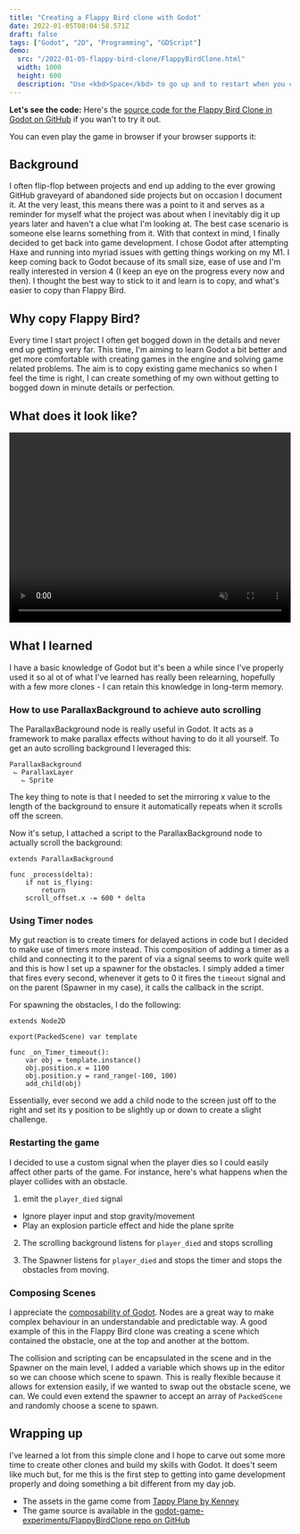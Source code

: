 ```yaml
---
title: "Creating a Flappy Bird clone with Godot"
date: 2022-01-05T08:04:58.571Z
draft: false
tags: ["Godot", "2D", "Programming", "GDScript"]
demo:
  src: "/2022-01-05-flappy-bird-clone/FlappyBirdClone.html"
  width: 1000
  height: 600
  description: "Use <kbd>Space</kbd> to go up and to restart when you crash"
---
```


**Let's see the code:** Here's the [source code for the Flappy Bird Clone in Godot on GitHub](https://github.com/Darth-Knoppix/godot-game-experiments/tree/master/FlappyBirdClone) if you wan't to try it out.

You can even play the game in browser if your browser supports it:

## Background

I often flip-flop between projects and end up adding to the ever growing GitHub graveyard of abandoned side projects but on occasion I document it. At the very least, this means there was a point to it and serves as a reminder for myself what the project was about when I inevitably dig it up years later and haven't a clue what I'm looking at. The best case scenario is someone else learns something from it. With that context in mind, I finally decided to get back into game development. I chose Godot after attempting Haxe and running into myriad issues with getting things working on my M1. I keep coming back to Godot because of its small size, ease of use and I'm really interested in version 4 (I keep an eye on the progress every now and then). I thought the best way to stick to it and learn is to copy, and what's easier to copy than Flappy Bird.

## Why copy Flappy Bird?

Every time I start project I often get bogged down in the details and never end up getting very far. This time, I'm aiming to learn Godot a bit better and get more comfortable with creating games in the engine and solving game related problems. The aim is to copy existing game mechanics so when I feel the time is right, I can create something of my own without getting to bogged down in minute details or perfection.

## What does it look like?

<video width="100%" height="340" controls autoPlay loop muted>
	<source src="gameplay.mp4" type="video/mp4">
</video>

## What I learned

I have a basic knowledge of Godot but it's been a while since I've properly used it so al ot of what I've learned has really been relearning, hopefully with a few more clones - I can retain this knowledge in long-term memory.

### How to use ParallaxBackground to achieve auto scrolling

The ParallaxBackground node is really useful in Godot. It acts as a framework to make parallax effects without having to do it all yourself. To get an auto scrolling background I leveraged this:

```
ParallaxBackground
 ⌙ ParallaxLayer
   ⌙ Sprite
```

The key thing to note is that I needed to set the mirroring x value to the length of the background to ensure it automatically repeats when it scrolls off the screen.

Now it's setup, I attached a script to the ParallaxBackground node to actually scroll the background:

```gdscript
extends ParallaxBackground

func _process(delta):
	if not is_flying:
		return
	scroll_offset.x -= 600 * delta
```

### Using Timer nodes

My gut reaction is to create timers for delayed actions in code but I decided to make use of timers more instead. This composition of adding a timer as a child and connecting it to the parent of via a signal seems to work quite well and this is how I set up a spawner for the obstacles. I simply added a timer that fires every second, whenever it gets to 0 it fires the `timeout` signal and on the parent (Spawner in my case), it calls the callback in the script.

For spawning the obstacles, I do the following:

```gdscript
extends Node2D

export(PackedScene) var template

func _on_Timer_timeout():
	var obj = template.instance()
	obj.position.x = 1100
	obj.position.y = rand_range(-100, 100)
	add_child(obj)
```

Essentially, ever second we add a child node to the screen just off to the right and set its y position to be slightly up or down to create a slight challenge.

### Restarting the game

I decided to use a custom signal when the player dies so I could easily affect other parts of the game. For instance, here's what happens when the player collides with an obstacle.

1. emit the `player_died` signal

- Ignore player input and stop gravity/movement
- Play an explosion particle effect and hide the plane sprite

2. The scrolling background listens for `player_died` and stops scrolling

3. The Spawner listens for `player_died` and stops the timer and stops the obstacles from moving.

### Composing Scenes

I appreciate the [composability of Godot](/2020-05-11-discovering-godot/). Nodes are a great way to make complex behaviour in an understandable and predictable way. A good example of this in the Flappy Bird clone was creating a scene which contained the obstacle, one at the top and another at the bottom.

The collision and scripting can be encapsulated in the scene and in the Spawner on the main level, I added a variable which shows up in the editor so we can choose which scene to spawn. This is really flexible because it allows for extension easily, if we wanted to swap out the obstacle scene, we can. We could even extend the spawner to accept an array of `PackedScene` and randomly choose a scene to spawn.

## Wrapping up

I've learned a lot from this simple clone and I hope to carve out some more time to create other clones and build my skills with Godot. It does't seem like much but, for me this is the first step to getting into game development properly and doing something a bit different from my day job.

- The assets in the game come from [Tappy Plane by Kenney](https://kenney.nl/assets/tappy-plane)
- The game source is available in the [godot-game-experiments/FlappyBirdClone repo on GitHub](https://github.com/Darth-Knoppix/godot-game-experiments/tree/master/FlappyBirdClone)
